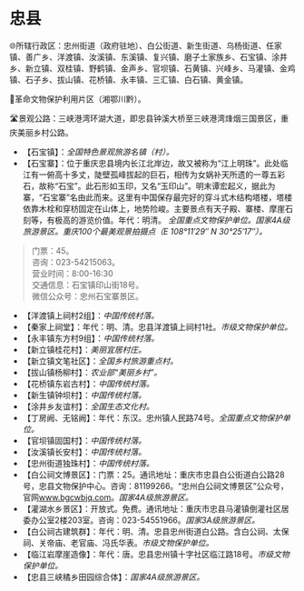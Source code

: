 # 忠县  
🌐所辖行政区：忠州街道（政府驻地）、白公街道、新生街道、乌杨街道、任家镇、善广乡、洋渡镇、汝溪镇、东溪镇、复兴镇、磨子土家族乡、石宝镇、涂井乡、新立镇、双桂镇、野鹤镇、金声乡、官坝镇、石黄镇、兴峰乡、马灌镇、金鸡镇、石子乡、拔山镇、花桥镇、永丰镇、三汇镇、白石镇、黄金镇。  

🚩革命文物保护利用片区（湘鄂川黔）。  

🛣️景观公路：三峡港湾环湖大道，即忠县钟溪大桥至三峡港湾烽烟三国景区，重庆美丽乡村公路。  

* 【石宝镇】：*全国特色景观旅游名镇（村）。*  
* 【石宝寨】：位于重庆忠县境内长江北岸边，故又被称为“江上明珠”。此处临江有一俯高十多丈，陡壁孤峰拔起的巨石，相传为女娲补天所遗的一尊五彩石，故称“石宝”。此石形如玉印，又名“玉印山”。明末谭宏起义，据此为寨，“石宝寨”名由此而来。这里有中国保存最完好的穿斗式木结构塔楼，塔楼依靠木栓和穿枋固定在山体上，地势险峻。主要景点有天子殿、寨楼、摩崖石刻等，有极高的游览价值。年代：明清。 *全国重点文物保护单位。国家4A级旅游景区。重庆100个最美观景拍摄点（E 108°11′29″ N 30°25′17″）。*  
> 门票：45。  
> 咨询：023-54215063。  
> 营业时间：8:00-16:30  
> 交通信息：石宝镇印山街18号。  
> 微信公众号：忠州石宝寨景区。  
* 【洋渡镇上祠村2组】：*中国传统村落。*  
* 【秦家上祠堂】：年代：明、清。忠县洋渡镇上祠村1社。*市级文物保护单位。*  
* 【永丰镇东方村9组】：*中国传统村落。*  
* 【新立镇桂花村】：*美丽宜居村庄。*  
* 【新立镇文笔社区】：*全国乡村旅游重点村。*  
* 【拔山镇杨柳村】：*农业部“美丽乡村”。*  
* 【花桥镇东岩古村】：*中国传统村落。*  
* 【新生镇钟坝村】：*中国传统村落。*  
* 【涂井乡友谊村】：*全国生态文化村。*  
* 【丁房阙、无铭阙】：年代：东汉。忠州镇人民路74号。*全国重点文物保护单位。*  
* 【官坝镇固国村】：*中国传统村落。*  
* 【汝溪镇长安村】：*中国传统村落。*  
* 【忠州街道独珠村】：*中国传统村落。*  
* 【白公祠文博景区】：门票：25。通讯地址：重庆市忠县白公街道白公路28号，忠县文物保护中心。咨询：81199266。“忠州白公祠文博景区”公众号，官网<a href="http://www.bgcwbjq.com" target="_blank">www.bgcwbjq.com</a>。*国家4A级旅游景区。*  
* 【灌湖水乡景区】：开放式。免费。通讯地址：重庆市忠县马灌镇倒灌社区居委办公室2楼203室。咨询：023-54551966。*国家3A级旅游景区。*  
* 【白公祠古建筑群】：年代：明、清。忠县忠州街道白公路。含白公祠、太保祠、关帝庙、老官庙、冯氏华表。*市级文物保护单位。*  
* 【临江岩摩崖造像】：年代：唐。忠县忠州镇十字社区临江路18号。*市级文物保护单位。*  
* 【忠县三峡橘乡田园综合体】：*国家4A级旅游景区。*  